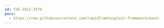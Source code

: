 ```yaml
---
id: CVE-2012-3579
pocs:
  - https://raw.githubusercontent.com/rapid7/metasploit-framework/master/modules/exploits/linux/ssh/symantec_smg_ssh.rb
---
```

